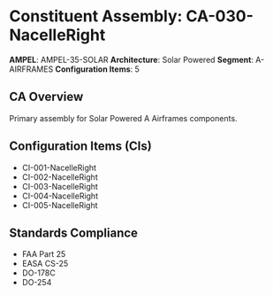 # Constituent Assembly: CA-030-NacelleRight

**AMPEL**: AMPEL-35-SOLAR
**Architecture**: Solar Powered
**Segment**: A-AIRFRAMES
**Configuration Items**: 5

## CA Overview
Primary assembly for Solar Powered A Airframes components.

## Configuration Items (CIs)
- CI-001-NacelleRight
- CI-002-NacelleRight
- CI-003-NacelleRight
- CI-004-NacelleRight
- CI-005-NacelleRight

## Standards Compliance
- FAA Part 25
- EASA CS-25
- DO-178C
- DO-254
